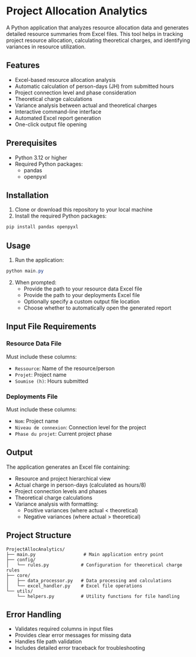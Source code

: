 # Project Allocation Analytics

A Python application that analyzes resource allocation data and generates detailed resource summaries from Excel files. This tool helps in tracking project resource allocation, calculating theoretical charges, and identifying variances in resource utilization.

## Features

- Excel-based resource allocation analysis
- Automatic calculation of person-days (JH) from submitted hours
- Project connection level and phase consideration
- Theoretical charge calculations
- Variance analysis between actual and theoretical charges
- Interactive command-line interface
- Automated Excel report generation
- One-click output file opening

## Prerequisites

- Python 3.12 or higher
- Required Python packages:
  - pandas
  - openpyxl

## Installation

1. Clone or download this repository to your local machine
2. Install the required Python packages:

```powershell
pip install pandas openpyxl
```

## Usage

1. Run the application:
```powershell
python main.py
```

2. When prompted:
   - Provide the path to your resource data Excel file
   - Provide the path to your deployments Excel file
   - Optionally specify a custom output file location
   - Choose whether to automatically open the generated report

## Input File Requirements

### Resource Data File
Must include these columns:
- `Ressource`: Name of the resource/person
- `Projet`: Project name
- `Soumise (h)`: Hours submitted

### Deployments File
Must include these columns:
- `Nom`: Project name
- `Niveau de connexion`: Connection level for the project
- `Phase du projet`: Current project phase

## Output

The application generates an Excel file containing:
- Resource and project hierarchical view
- Actual charge in person-days (calculated as hours/8)
- Project connection levels and phases
- Theoretical charge calculations
- Variance analysis with formatting:
  - Positive variances (where actual < theoretical)
  - Negative variances (where actual > theoretical)

## Project Structure

```
ProjectAllocAnalytics/
├── main.py                  # Main application entry point
├── config/
│   └── rules.py            # Configuration for theoretical charge rules
├── core/
│   ├── data_processor.py   # Data processing and calculations
│   └── excel_handler.py    # Excel file operations
└── utils/
    └── helpers.py          # Utility functions for file handling
```

## Error Handling

- Validates required columns in input files
- Provides clear error messages for missing data
- Handles file path validation
- Includes detailed error traceback for troubleshooting
